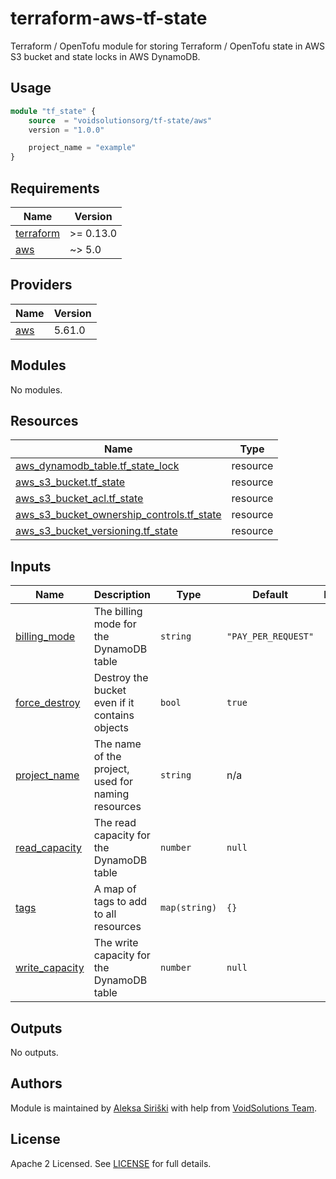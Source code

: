 # terraform-aws-tf-state

Terraform / OpenTofu module for storing Terraform / OpenTofu state in AWS S3 bucket and state locks in AWS DynamoDB.

## Usage

```terraform
module "tf_state" {
    source  = "voidsolutionsorg/tf-state/aws"
    version = "1.0.0"

    project_name = "example"
}
```

<!-- BEGIN_TF_DOCS -->
## Requirements

| Name | Version |
|------|---------|
| <a name="requirement_terraform"></a> [terraform](#requirement\_terraform) | >= 0.13.0 |
| <a name="requirement_aws"></a> [aws](#requirement\_aws) | ~> 5.0 |

## Providers

| Name | Version |
|------|---------|
| <a name="provider_aws"></a> [aws](#provider\_aws) | 5.61.0 |

## Modules

No modules.

## Resources

| Name | Type |
|------|------|
| [aws_dynamodb_table.tf_state_lock](https://registry.terraform.io/providers/hashicorp/aws/latest/docs/resources/dynamodb_table) | resource |
| [aws_s3_bucket.tf_state](https://registry.terraform.io/providers/hashicorp/aws/latest/docs/resources/s3_bucket) | resource |
| [aws_s3_bucket_acl.tf_state](https://registry.terraform.io/providers/hashicorp/aws/latest/docs/resources/s3_bucket_acl) | resource |
| [aws_s3_bucket_ownership_controls.tf_state](https://registry.terraform.io/providers/hashicorp/aws/latest/docs/resources/s3_bucket_ownership_controls) | resource |
| [aws_s3_bucket_versioning.tf_state](https://registry.terraform.io/providers/hashicorp/aws/latest/docs/resources/s3_bucket_versioning) | resource |

## Inputs

| Name | Description | Type | Default | Required |
|------|-------------|------|---------|:--------:|
| <a name="input_billing_mode"></a> [billing\_mode](#input\_billing\_mode) | The billing mode for the DynamoDB table | `string` | `"PAY_PER_REQUEST"` | no |
| <a name="input_force_destroy"></a> [force\_destroy](#input\_force\_destroy) | Destroy the bucket even if it contains objects | `bool` | `true` | no |
| <a name="input_project_name"></a> [project\_name](#input\_project\_name) | The name of the project, used for naming resources | `string` | n/a | yes |
| <a name="input_read_capacity"></a> [read\_capacity](#input\_read\_capacity) | The read capacity for the DynamoDB table | `number` | `null` | no |
| <a name="input_tags"></a> [tags](#input\_tags) | A map of tags to add to all resources | `map(string)` | `{}` | no |
| <a name="input_write_capacity"></a> [write\_capacity](#input\_write\_capacity) | The write capacity for the DynamoDB table | `number` | `null` | no |

## Outputs

No outputs.
<!-- END_TF_DOCS -->

## Authors

Module is maintained by [Aleksa Siriški](https://github.com/aleksasiriski) with help from [VoidSolutions Team](https://github.com/voidsolutionsorg).

## License

Apache 2 Licensed. See [LICENSE](LICENSE) for full details.
